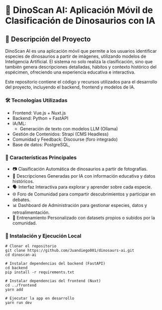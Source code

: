 # 🦖 DinoScan AI: Aplicación Móvil de Clasificación de Dinosaurios con IA

## 📖 Descripción del Proyecto
DinoScan AI es una aplicación móvil que permite a los usuarios identificar especies de dinosaurios a partir de imágenes, utilizando modelos de Inteligencia Artificial. El sistema no solo realiza la clasificación, sino que también genera descripciones detalladas, hábitos y contexto histórico del espécimen, ofreciendo una experiencia educativa e interactiva.

Este repositorio contiene el código y recursos utilizados para el desarrollo del proyecto, incluyendo el backend, frontend y modelos de IA.

### 🛠 Tecnologías Utilizadas
- Frontend: Vue.js + Nuxt.js
- Backend: Python + FastAPI
- IA/ML:
  - Generación de texto con modelos LLM (Ollama)
- Gestión de Contenidos: Strapi (CMS Headless)
- Comunidad y Feedback: Discourse (foro integrado)
- Base de datos: PostgreSQL, 

### 🎯 Características Principales
- 📷 Clasificación Automática de dinosaurios a partir de fotografías.
- 🧠 Descripciones Generadas por IA con información educativa y datos históricos.
- 🗣 Interfaz Interactiva para explorar y aprender sobre cada especie.
- 🌐 Foro de Comunidad para compartir descubrimientos y participar en debates.
- 📊 Dashboard de Administración para gestionar especies, datos y retroalimentación.
- 🧪 Entrenamiento Personalizado con datasets propios o subidos por la comunidad.

### 🚀 Instalación y Ejecución Local
~~~
# Clonar el repositorio
git clone https://github.com/Juandiego001/dinosaurs-ai.git
cd dinoscan-ai

# Instalar dependencias del backend (FastAPI)
cd backend
pip install -r requirements.txt

# Instalar dependencias del frontend (Nuxt)
cd ../frontend
yarn add

# Ejecutar la app en desarrollo
yarn run dev
~~~
